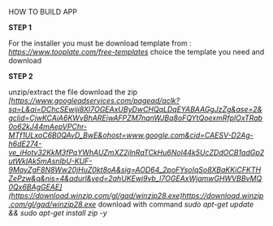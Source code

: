 HOW TO BUILD APP

**STEP 1**

For the installer you must be download template from :
_https://www.tooplate.com/free-templates_
choice the template you need and download

**STEP 2**

unzip/extract the file
download the zip
_[https://www.googleadservices.com/pagead/aclk?sa=L&ai=DChcSEwiji8Xl7OGEAxUByDwCHQqLDqEYABAAGgJzZg&ase=2&gclid=CjwKCAiA6KWvBhAREiwAFPZM7nqnWJBq8oFQYtQoexmRfplOxTRab0o62kJ44mAepVPChr-MTf1ULxoC6B0QAvD_BwE&ohost=www.google.com&cid=CAESV-D2Ag-h6dE274-ve_iHotv32KkM3fPqYWhAUZmXZ2jlnRaTCkHu6Nol44k5UcZDdOCB1adGp2utWklAk5mAsnIbU-KUF-9MayZgF8N8Ww20jHuZ0kt8oA&sig=AOD64_2poFYsoIqSo8XBaKKiCFKTHZePzw&q&nis=4&adurl&ved=2ahUKEwi9vb_l7OGEAxWjamwGHWVBBvMQ0Qx6BAgGEAE](https://download.winzip.com/gl/gad/winzip28.exe)https://download.winzip.com/gl/gad/winzip28.exe_
download with command 
_sudo apt-get update && sudo apt-get install zip -y_
